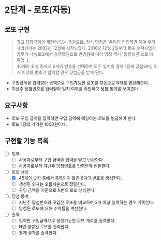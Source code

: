 # 2단계 - 로또(자동)

## 로또 구현
> 최고 당첨금액의 제한이 없는 복권으로, 정식 명칭은 ‘온라인 연합복권’이며 우리나라에서는 2002년 12월에 시작되었다. 
> 2018년 12월 2일부터 로또 수탁사업자 업무가 나눔로또에서 동행복권으로 변경됨에 따라 명칭 역시 '동행복권'으로 바뀌었다.
> <br/>
> 45개의 숫자 중에서 6개의 번호를 선택하여 모두 일치할 경우 1등에 당첨되며, 3개 이상의 번호가 일치할 경우 당첨금을 받게 된다.

- 구입금액을 입력받아 금액으로 구입가능한 로또를 자동으로 N개를 발급해준다.</br>
- 지난주 당첨번호를 입력받아 일치 여부를 확인하고 당첨 통계를 보여준다.

## 요구사항
- 로또 구입 금액을 입력하면 구입 금액에 해당하는 로또를 발급해야 한다.
- 로또 1장의 가격은 1000원이다.

## 구현할 기능 목록
- [ ] 입력
    - [ ] 사용자로부터 구입 금액을 입력을 받고 반환한다.
    - [ ] 사용자로부터 지난주 당첨번호를 입력받아 반환한다.
- [ ] 로또 생성
    - [x] 45개의 숫자 중에서 중복되지 않은 6개의 번호를 생성한다.
    - [ ] 생성된 숫자는 오름차순으로 정렬한다.
    - [ ] 구입 금액을 기준으로 N번의 로또 생성한다.
- [ ] 당첨 통계
  - [ ] 지난주 당첨번호와 구입한 로또를 비교하여 3개 이상 일치하는 경우 기록한다.
  - [ ] 당첨된 로또에 대해 수익률을 계산한다.
- [ ] 출력
  - [ ] 입력한 구입금액으로 생성가능한 로또 개수를 출력한다. 
  - [ ] N번 생성된 로또를 출력한다.
  - [ ] 통계 결과를 출력한다.